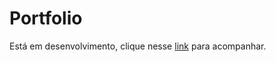 <h1>Portfolio</h1>
<p>Está em desenvolvimento, clique nesse <a href="https://mathrogelin.github.io/AndrogDev/">link</a> para acompanhar.</p>